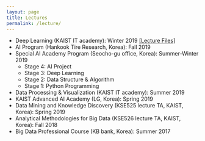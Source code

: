 ```yaml
---
layout: page
title: Lectures
permalink: /lecture/
---
```

- Deep Learning (KAIST IT academy): Winter 2019 [\[Lecture Files\]](https://drive.google.com/drive/folders/1h4r8bUZkxyAYZwOqSc75mibD49ktpprx?usp=sharing)
- AI Program (Hankook Tire Research, Korea): Fall 2019
- Special AI Academy Program (Seocho-gu office, Korea): Summer-Winter 2019
  - Stage 4: AI Project
  - Stage 3: Deep Learning
  - Stage 2: Data Structure & Algorithm
  - Stage 1: Python Programming
- Data Processing & Visualization (KAIST IT academy): Summer 2019 <!-- [\[Lecture Files\]](https://drive.google.com/drive/folders/1_HGgvZiRmDQ4pKs55S2TaFai2sAc5IXx?usp=sharing) -->
- KAIST Advanced AI Academy (LG, Korea): Spring 2019
- Data Mining and Knowledge Discovery (KSE525 lecture TA, KAIST, Korea): Spring 2019
- Analytical Methodologies for Big Data (KSE526 lecture TA, KAIST, Korea): Fall 2018
- Big Data Professional Course (KB bank, Korea): Summer 2017

